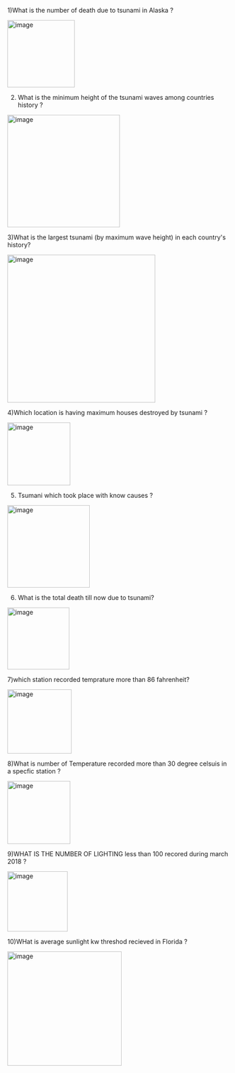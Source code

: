 1)What is the number of death due to tsunami in Alaska ?


<img width="152" alt="image" src="https://user-images.githubusercontent.com/100929072/156751988-b2a51bc4-50b3-4a86-a2e8-59924b090754.png">

2) What is the minimum height of the tsunami waves among countries history ?

<img width="254" alt="image" src="https://user-images.githubusercontent.com/100929072/156752935-806d6c9d-36f8-44b3-b52a-4901c8c5803e.png">

3)What is the largest tsunami (by maximum wave height) in each country's history?

<img width="334" alt="image" src="https://user-images.githubusercontent.com/100929072/156753517-6a339604-7e0f-4904-b7ef-e7bb577e87aa.png">

4)Which location is having maximum  houses destroyed by tsunami ?

<img width="142" alt="image" src="https://user-images.githubusercontent.com/100929072/156762572-b5b22dee-c482-429b-b789-a81078701986.png">

5) Tsumani which took place with know causes ?
<img width="186" alt="image" src="https://user-images.githubusercontent.com/100929072/156763274-4367364b-54a0-4b47-8cd5-0edc984d0dcf.png">

6) What is the total death till now due to tsunami?

<img width="140" alt="image" src="https://user-images.githubusercontent.com/100929072/156867524-61711dea-14de-48df-b28b-d3788436e6d0.png">

7)which station recorded temprature more than 86  fahrenheit?

<img width="145" alt="image" src="https://user-images.githubusercontent.com/100929072/156870927-a35640ac-e504-4423-94de-94ba325993a8.png">

8)What is number of Temperature recorded  more than 30 degree celsuis in a specfic  station ?

<img width="142" alt="image" src="https://user-images.githubusercontent.com/100929072/156872629-f9d2a827-fca9-4724-ad8f-a7a32fdb0720.png">

9)WHAT IS THE NUMBER OF LIGHTING less than 100 recored during march 2018 ?

<img width="136" alt="image" src="https://user-images.githubusercontent.com/100929072/156872780-b061351d-71b1-4e1f-93c0-f01a537a885c.png">

10)WHat is average sunlight kw threshod  recieved in Florida  ?

<img width="258" alt="image" src="https://user-images.githubusercontent.com/100929072/156873986-c603c22f-9dbc-493a-9d2c-d0a6455156ae.png">

